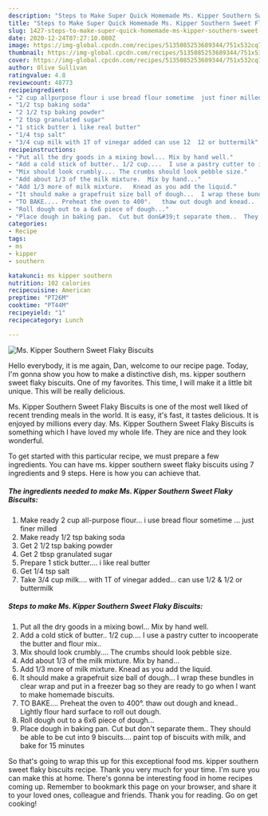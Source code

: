 ```yaml
---
description: "Steps to Make Super Quick Homemade Ms. Kipper Southern Sweet Flaky Biscuits"
title: "Steps to Make Super Quick Homemade Ms. Kipper Southern Sweet Flaky Biscuits"
slug: 1427-steps-to-make-super-quick-homemade-ms-kipper-southern-sweet-flaky-biscuits
date: 2020-12-24T07:27:10.080Z
image: https://img-global.cpcdn.com/recipes/5135085253689344/751x532cq70/ms-kipper-southern-sweet-flaky-biscuits-recipe-main-photo.jpg
thumbnail: https://img-global.cpcdn.com/recipes/5135085253689344/751x532cq70/ms-kipper-southern-sweet-flaky-biscuits-recipe-main-photo.jpg
cover: https://img-global.cpcdn.com/recipes/5135085253689344/751x532cq70/ms-kipper-southern-sweet-flaky-biscuits-recipe-main-photo.jpg
author: Olive Sullivan
ratingvalue: 4.8
reviewcount: 48773
recipeingredient:
- "2 cup allpurpose flour i use bread flour sometime  just finer milled"
- "1/2 tsp baking soda"
- "2 1/2 tsp baking powder"
- "2 tbsp granulated sugar"
- "1 stick butter i like real butter"
- "1/4 tsp salt"
- "3/4 cup milk with 1T of vinegar added can use 12  12 or buttermilk"
recipeinstructions:
- "Put all the dry goods in a mixing bowl... Mix by hand well."
- "Add a cold stick of butter.. 1/2 cup....  I use a pastry cutter to incooperate the butter and flour mix.."
- "Mix should look crumbly.... The crumbs should look pebble size."
- "Add about 1/3 of the milk mixture.  Mix by hand..."
- "Add 1/3 more of milk mixture.   Knead as you add the liquid."
- "It should make a grapefruit size ball of dough...  I wrap these bundles in clear wrap and put in a freezer bag so they are ready to go when I want to make homemade biscuits."
- "TO BAKE.... Preheat the oven to 400°.   thaw out dough and knead..  Lightly flour hard surface to roll out dough."
- "Roll dough out to a 6x6 piece of dough..."
- "Place dough in baking pan.  Cut but don&#39;t separate them..  They should be able to be cut into 9 biscuits....  paint top of biscuits with milk, and bake for 15 minutes"
categories:
- Recipe
tags:
- ms
- kipper
- southern

katakunci: ms kipper southern 
nutrition: 102 calories
recipecuisine: American
preptime: "PT26M"
cooktime: "PT44M"
recipeyield: "1"
recipecategory: Lunch

---
```



![Ms. Kipper Southern Sweet Flaky Biscuits](https://img-global.cpcdn.com/recipes/5135085253689344/751x532cq70/ms-kipper-southern-sweet-flaky-biscuits-recipe-main-photo.jpg)

Hello everybody, it is me again, Dan, welcome to our recipe page. Today, I'm gonna show you how to make a distinctive dish, ms. kipper southern sweet flaky biscuits. One of my favorites. This time, I will make it a little bit unique. This will be really delicious.

Ms. Kipper Southern Sweet Flaky Biscuits is one of the most well liked of recent trending meals in the world. It is easy, it's fast, it tastes delicious. It is enjoyed by millions every day. Ms. Kipper Southern Sweet Flaky Biscuits is something which I have loved my whole life. They are nice and they look wonderful.




To get started with this particular recipe, we must prepare a few ingredients. You can have ms. kipper southern sweet flaky biscuits using 7 ingredients and 9 steps. Here is how you can achieve that.

<!--inarticleads1-->

##### The ingredients needed to make Ms. Kipper Southern Sweet Flaky Biscuits:

1. Make ready 2 cup all-purpose flour... i use bread flour sometime ... just finer milled
1. Make ready 1/2 tsp baking soda
1. Get 2 1/2 tsp baking powder
1. Get 2 tbsp granulated sugar
1. Prepare 1 stick butter.... i like real butter
1. Get 1/4 tsp salt
1. Take 3/4 cup milk.... with 1T of vinegar added... can use 1/2 &amp; 1/2 or buttermilk




<!--inarticleads2-->

##### Steps to make Ms. Kipper Southern Sweet Flaky Biscuits:

1. Put all the dry goods in a mixing bowl... Mix by hand well.
1. Add a cold stick of butter.. 1/2 cup....  I use a pastry cutter to incooperate the butter and flour mix..
1. Mix should look crumbly.... The crumbs should look pebble size.
1. Add about 1/3 of the milk mixture.  Mix by hand...
1. Add 1/3 more of milk mixture.   Knead as you add the liquid.
1. It should make a grapefruit size ball of dough...  I wrap these bundles in clear wrap and put in a freezer bag so they are ready to go when I want to make homemade biscuits.
1. TO BAKE.... Preheat the oven to 400°.   thaw out dough and knead..  Lightly flour hard surface to roll out dough.
1. Roll dough out to a 6x6 piece of dough...
1. Place dough in baking pan.  Cut but don&#39;t separate them..  They should be able to be cut into 9 biscuits....  paint top of biscuits with milk, and bake for 15 minutes




So that's going to wrap this up for this exceptional food ms. kipper southern sweet flaky biscuits recipe. Thank you very much for your time. I'm sure you can make this at home. There's gonna be interesting food in home recipes coming up. Remember to bookmark this page on your browser, and share it to your loved ones, colleague and friends. Thank you for reading. Go on get cooking!
